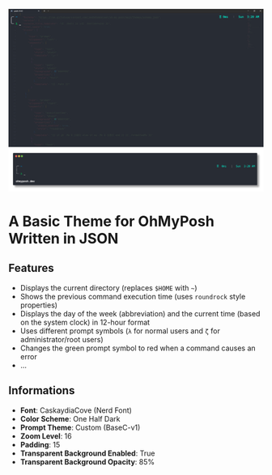 ![BaseC-v1 Terminal](img/BaseC-v1%20Terminal.png)
![BaseC-v1 Theme.png](img/BaseC-v1%20Theme.png)
# A Basic Theme for OhMyPosh Written in JSON

## Features

- Displays the current directory (replaces `$HOME` with `~`)
- Shows the previous command execution time (uses `roundrock` style properties)
- Displays the day of the week (abbreviation) and the current time (based on the system clock) in 12-hour format
- Uses different prompt symbols (`λ` for normal users and `ζ` for administrator/root users)
- Changes the green prompt symbol to red when a command causes an error
- ...

## Informations

- **Font**: CaskaydiaCove (Nerd Font)
- **Color Scheme**: One Half Dark
- **Prompt Theme**: Custom (BaseC-v1)
- **Zoom Level**: 16
- **Padding**: 15
- **Transparent Background Enabled**: True
- **Transparent Background Opacity**: 85%
